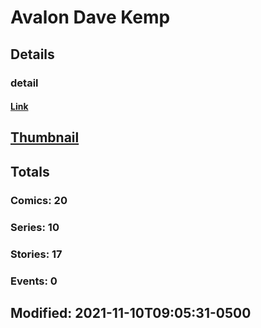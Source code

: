 # Avalon Dave Kemp 
## Details
### detail
#### [Link](http://marvel.com/comics/creators/13364/avalon_dave_kemp?utm_campaign=apiRef&utm_source=225578a89fc76f3d20fbffda5d17a88d)
## [Thumbnail](http://i.annihil.us/u/prod/marvel/i/mg/b/40/image_not_available.jpg)
## Totals
### Comics: 20
### Series: 10
### Stories: 17
### Events: 0
## Modified: 2021-11-10T09:05:31-0500